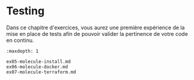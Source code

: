 # Testing

Dans ce chapitre d'exercices, vous aurez une première expérience de la mise en place de tests
afin de pouvoir valider la pertinence de votre code en continu.

```{toctree}
:maxdepth: 1

ex05-molecule-install.md
ex06-molecule-docker.md
ex07-molecule-terraform.md
```

